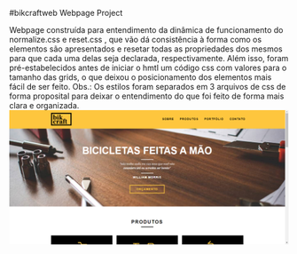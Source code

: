#bikcraftweb
Webpage Project

Webpage construída para entendimento da dinâmica de funcionamento do normalize.css e reset.css , que vão dá consistência à forma como os elementos são apresentados e resetar todas as propriedades dos mesmos para que cada uma delas seja declarada, respectivamente. Além isso, foram pré-estabelecidos antes de iniciar o hmtl um código css com valores para o tamanho das grids, o que deixou o posicionamento dos elementos mais fácil de ser feito. Obs.: Os estilos foram separados em 3 arquivos de css de forma proposital para deixar o entendimento do que foi feito de forma mais clara e organizada.
![](.github/bikcraft.PNG)